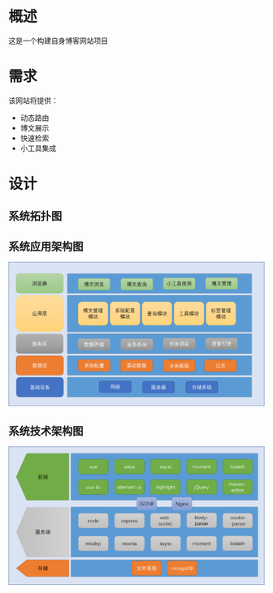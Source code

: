 # 概述
这是一个构建自身博客网站项目
# 需求
该网站将提供：
- 动态路由
- 博文展示
- 快速检索
- 小工具集成
# 设计
## 系统拓扑图
## 系统应用架构图
![系统应用架构图](./docs/系统应用架构图.png)
## 系统技术架构图
![系统技术架构图](./docs/系统技术架构图.png)